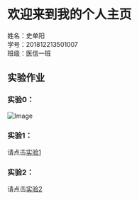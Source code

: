 # 欢迎来到我的个人主页
  
姓名：史单阳    
学号：201812213501007   
班级：医信一班  
  
  
## 实验作业

### 实验0：
   
![Image](http://No-night.github.io/p201812213501007.png)
 
### 实验1：
  
请点击[实验1](/lab/index.html)

### 实验2：

请点击[实验2](/lab2/index.html)

